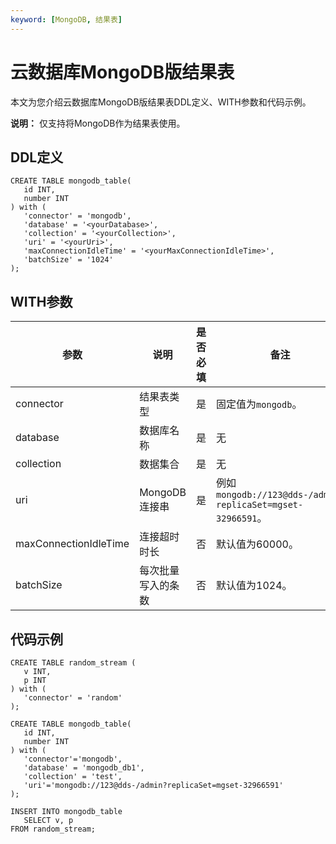 ```yaml
---
keyword: [MongoDB, 结果表]
---
```


# 云数据库MongoDB版结果表

本文为您介绍云数据库MongoDB版结果表DDL定义、WITH参数和代码示例。

**说明：** 仅支持将MongoDB作为结果表使用。

## DDL定义

```
CREATE TABLE mongodb_table(
   id INT, 
   number INT
) with (
   'connector' = 'mongodb',
   'database' = '<yourDatabase>',
   'collection' = '<yourCollection>', 
   'uri' = '<yourUri>',
   'maxConnectionIdleTime' = '<yourMaxConnectionIdleTime>',  
   'batchSize' = '1024'  
);
```

## WITH参数

|参数|说明|是否必填|备注|
|--|--|----|--|
|connector|结果表类型|是|固定值为`mongodb`。|
|database|数据库名称|是|无|
|collection|数据集合|是|无|
|uri|MongoDB连接串|是|例如`mongodb://123@dds-/admin?replicaSet=mgset-32966591`。|
|maxConnectionIdleTime|连接超时时长|否|默认值为60000。|
|batchSize|每次批量写入的条数|否|默认值为1024。|

## 代码示例

```
CREATE TABLE random_stream (
   v INT, 
   p INT
) with (
   'connector' = 'random'
);

CREATE TABLE mongodb_table(
   id INT, 
   number INT
) with (
   'connector'='mongodb',
   'database' = 'mongodb_db1',
   'collection' = 'test', 
   'uri'='mongodb://123@dds-/admin?replicaSet=mgset-32966591'
);

INSERT INTO mongodb_table 
   SELECT v, p
FROM random_stream;
```

